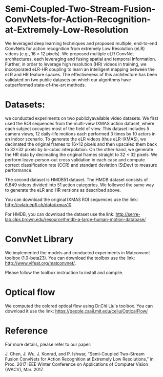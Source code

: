 # Semi-Coupled-Two-Stream-Fusion-ConvNets-for-Action-Recognition-at-Extremely-Low-Resolution

We leveraged deep learning techniques and proposed multiple, end-to-end ConvNets for action recognition from extremely Low Resolution (eLR) videos (e.g., 16 × 12 pixels). We proposed multiple eLR ConvNet architectures, each leveraging and fusing spatial and temporal information. Further, in order to leverage high resolution (HR) videos in training, we incorporated eLR-HR coupling to learn an intelligent mapping between the eLR and HR feature spaces. The effectiveness of this architecture has been validated on two public datasets on which our algorithms have outperformed state-of-the-art methods.

# Datasets:

we conducted experiments on two publiclyavailable video datasets.
We first used the ROI sequences from the multi-view IXMAS action dataset, where each
subject occupies most of the field of view. This dataset
includes 5 camera views, 12 daily-life motions each performed
3 times by 10 actors in an indoor scenario. To generate the eLR videos (thus eLR-IXMAS), we decimated the original frames to
16×12 pixels and then upscaled them back to 32×32 pixels
by bi-cubic interpolation. On the other hand, we generate the HR data by decimating the original frames straight to
32 × 32 pixels. We perform leave-person-out cross validation
in each case and compute correct classification rate (CCR) and standard deviation (StDev) to measure performance.

The second dataset is HMDB51 dataset. The HMDB dataset
consists of 6,849 videos divided into 51 action categories. We followed the same way to generate the eLR and HR versions as described above.

You can download the original IXMAS ROI sequences use the link: http://cvlab.epfl.ch/data/ixmas10

For HMDB, you can download the dataset use the link: http://serre-lab.clps.brown.edu/resource/hmdb-a-large-human-motion-database/

# ConvNet Library

We implemented the models and conducted experiments in Matconvnet toolbox (1.0-beta23).
You can download the toolbox use the link: http://www.vlfeat.org/matconvnet/.

Please follow the toolbox instruction to install and compile. 

# Optical flow

We computed the colored optical flow using Dr.Chi Liu's toolbox. You can download it use the link: https://people.csail.mit.edu/celiu/OpticalFlow/

# Reference

For more details, please refer to our paper:

J. Chen, J. Wu, J. Konrad, and P. Ishwar, “Semi-Coupled Two-Stream Fusion ConvNets for Action Recognition at Extremely Low Resolutions,” in Proc. 2017 IEEE Winter Conference on Applications of Computer Vision (WACV), Mar. 2017.
